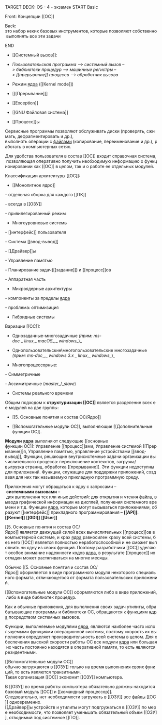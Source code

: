 TARGET DECK: OS - 4 - экзамен
START
Basic

Front: Концепции [[ОС]]

Back: это набор неких базовых инструментов, которые позволяют собственно выполнять все эти задачи
<!--ID: 1663653705791-->
END

-   [[Системный вызов]]:
    
-   _Пользовательская_ _программа_ _–>_ _системный_ _вызов_ _–>_ _библиотеки_ _процедур_ _–>_ _машинные_ _регистры_ _–>_ _[[прерывание]]_ _процесса_ _–>_ _обработчик_ _вызова_
    
-  Режим [ядра](5.%20Основные%20понятия%20и%20состав%20ОС/Ядро.md) ([[Kernel mode]])
    
-  [[[Прерывание]]]
    
-  [[Exception]]
    
- [[GNU Файловая система]]
    
-  [[Процесс]]ы

Сервисные программы позволяют обслуживать диски (проверять, сжимать, дефрагментировать и др.), 
выполнять операции с [файлами](файл) (копирование, переименование и др.), работать в компьютерных сетях.

Для удобства пользователя в состав [[ОС]] входит справочная система, позволяющая оперативно получить необходимую информацию о функционировании как [[ОС]] в целом, так и о работе ее отдельных модулей.

Классификации архитектуры [[ОС]]:

- [[Монолитное ядро]]
    
- отдельная сборка для каждого [[ПК]]

- всегда в [[ОЗУ]]

- привилегированный режим 

-  Многоуровневые системы
    
- [[интерфейс]] пользователя

- Система [[ввод-вывод]]

- [[Драйвер]]ы

- Управление памятью

- Планирование задач([[задание]]) и [[процесс]]ов

- Аппаратная часть

-  Микроядерные архитектуры
  
- компоненты за пределы [ядра](5.%20Основные%20понятия%20и%20состав%20ОС/Ядро.md)

- проблема: оптимизиция

-   Гибридные системы

Вариации [[ОС]]:

-   Однозадачные-многозадачные _(прим:_ _ms-doc_ _\_ _linux__,_ _macOS__,_ _windows__)_
    
-   Однопользовательские\многопользовательские многозадачные   _(прим:_ _ms-doc__,_ _windows_ _3.x_ _\_ _linux__,_ _windows__)_
    
-   Многопроцессорные:
    

- Симметричные

- Ассимитричные (_master__/__slave_)

-   Системы реального времени
    

Общим подходом к **структуризации** **[[ОС]]** является разделение всех ее модулей на две группы:

-   [[5. Основные понятия и состав ОС/Ядро]]
    
-   [[Вспомогательные модули ОС]], выполняющие [[Дополнительные функции ОС]]. 
    

**Модули** **[ядра](5.%20Основные%20понятия%20и%20состав%20ОС/Ядро.md)** выполняют следующие [[основные функции ОС]]: Управление [[процесс]]ами, Управление системой [[Прерывание]]я, Управление памятью, управление устройствами [[ввод-вывод]], Функции, решающие внутрисистемные задачи организации вычислительного процесса: переключение контекстов, загрузка/выгрузка страниц, обработка [[прерывание]]. Эти функции недоступны для приложений. Функции, служащие для поддержки приложений, создавая для них так называемую прикладную программную среду.

Приложения могут обращаться к ядру с запросами – **системными** **вызовами** – для выполнения тех или иных действий: для открытия и чтения [файла](файл), вывода графической информации на дисплей, получения системного времени и т.д. Функции [ядра](5.%20Основные%20понятия%20и%20состав%20ОС/Ядро.md), которые могут вызываться приложениями, образуют [[интерфейс]] прикладного программирования – **[[API]]**.
**[[Kernel]]**
**[[GDI]]**
**[[User]]**

[[5. Основные понятия и состав ОС/Ядро]] является движущей силой всех вычислительных [[процесс]]ов в компьютерной системе, и крах [ядра](5.%20Основные%20понятия%20и%20состав%20ОС/Ядро.md) равносилен краху всей системы, без него [[ОС]] является полностью неработоспособной и не сможет выполнить ни одну из своих функций. Поэтому разработчики [[ОС]] уделяют особое внимание надежности кодов [ядра](5.%20Основные%20понятия%20и%20состав%20ОС/Ядро.md), в результате [[процесс]] их отладки может растягиваться на многие месяцы.

Обычно [[5. Основные понятия и состав ОС/Ядро]] оформляется в виде программного модуля некоторого специального формата, отличающегося от формата пользовательских приложений.
    

[[Вспомогательные модули ОС]] оформляются либо в виде приложений, либо в виде библиотек процедур. 
    

Как и обычные приложения, для выполнения своих задач утилиты, обрабатывающие программы и библиотеки ОС, обращаются к функциям [ядра](5.%20Основные%20понятия%20и%20состав%20ОС/Ядро.md) посредством системных вызовов.

Функции, выполняемые модулями [ядра](5.%20Основные%20понятия%20и%20состав%20ОС/Ядро.md), являются наиболее часто используемыми функциями операционной системы, поэтому скорость их выполнения определяет производительность всей системы в целом. Для обеспечения высокой скорости работы ОС все модули [ядра](5.%20Основные%20понятия%20и%20состав%20ОС/Ядро.md) или большая их часть постоянно находятся в оперативной памяти, то есть являются резидентными.

[[Вспомогательные модули ОС]] обычно загружаются в [[ОЗУ]] только на время выполнения своих функций, то есть являются транзитными. 
Такая организация [[ОС]] экономит [[ОЗУ]] компьютера.


В [[ОЗУ]] во время работы компьютера обязательно должны находится базовый модуль [[ОС]] и [[командный процессор]]. 
Следовательно, нет необходимости загружать в [[ОЗУ]] все [файлы](файл) [[ОС]] одновременно. 
[[Драйвер]]ы устройств и утилиты могут подгружаться в [[ОЗУ]] по мере необходимости, что позволяет уменьшать обязательный объем [[ОЗУ]], отводимый под системное [[ПО]].